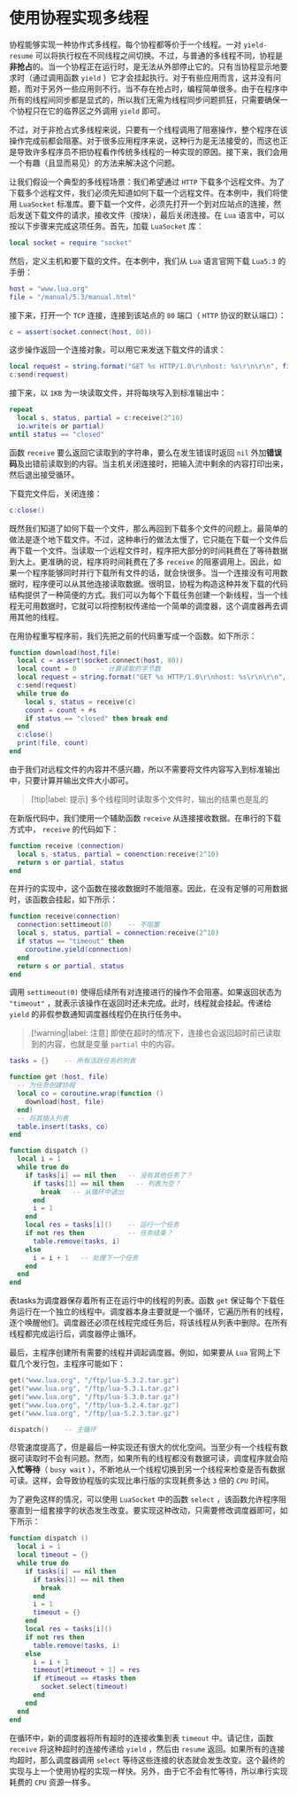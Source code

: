 # 使用协程实现多线程

协程能够实现一种协作式多线程。每个协程都等价于一个线程。一对 `yield-resume` 可以将执行权在不同线程之间切换。不过，与普通的多线程不同，协程是**非抢占**的。当一个协程正在运行时，是无法从外部停止它的。只有当协程显示地要求时（通过调用函数 `yield` ）它才会挂起执行。对于有些应用而言，这并没有问题，而对于另外一些应用则不行。当不存在抢占时，编程简单很多。由于在程序中所有的线程间同步都是显式的，所以我们无需为线程同步问题抓狂，只需要确保一个协程只在它的临界区之外调用 `yield` 即可。

不过，对于非抢占式多线程来说，只要有一个线程调用了阻塞操作，整个程序在该操作完成前都会阻塞。对于很多应用程序来说，这种行为是无法接受的，而这也正是导致许多程序员不把协程看作传统多线程的一种实现的原因。接下来，我们会用一个有趣（且显而易见）的方法来解决这个问题。

让我们假设一个典型的多线程场景：我们希望通过 `HTTP` 下载多个远程文件。为了下载多个远程文件，我们必须先知道如何下载一个远程文件。在本例中，我们将使用 `LuaSocket` 标准库。要下载一个文件，必须先打开一个到对应站点的连接，然后发送下载文件的请求，接收文件（按块），最后关闭连接。在 `Lua` 语言中，可以按以下步骤来完成这项任务。首先，加载 `LuaSocket` 库：

```lua
local socket = require "socket"
```

然后，定义主机和要下载的文件。在本例中，我们从 `Lua` 语言官网下载 `Lua5.3` 的手册：

```lua
host = "www.lua.org"
file = "/manual/5.3/manual.html"
```

接下来，打开一个 `TCP` 连接，连接到该站点的 `80` 端口（ `HTTP` 协议的默认端口）：

```lua
c = assert(socket.connect(host, 80))
```

这步操作返回一个连接对象，可以用它来发送下载文件的请求：

```lua
local request = string.format("GET %s HTTP/1.0\r\nhost: %s\r\n\r\n", file, host)
c:send(request)
```

接下来，以 `1KB` 为一块读取文件，并将每块写入到标准输出中：

```lua
repeat
  local s, status, partial = c:receive(2^10)
  io.write(s or partial)
until status == "closed"
```

函数 `receive` 要么返回它读取到的字符串，要么在发生错误时返回 `nil` 外加**错误码**及出错前读取到的内容。当主机关闭连接时，把输入流中剩余的内容打印出来，然后退出接受循环。

下载完文件后，关闭连接：

```lua
c:close()
```

既然我们知道了如何下载一个文件，那么再回到下载多个文件的问题上。最简单的做法是逐个地下载文件。不过，这种串行的做法太慢了，它只能在下载一个文件后再下载一个文件。当读取一个远程文件时，程序把大部分的时间耗费在了等待数据到大上。更准确的说，程序将时间耗费在了多 `receive` 的阻塞调用上。因此，如果一个程序能够同时并行下载所有文件的话，就会快很多。当一个连接没有可用数据时，程序便可以从其他连接读取数据。很明显，协程为构造这种并发下载的代码结构提供了一种简便的方式。我们可以为每个下载任务创建一个新线程，当一个线程无可用数据时，它就可以将控制权传递给一个简单的调度器，这个调度器再去调用其他的线程。

在用协程重写程序前，我们先把之前的代码重写成一个函数。如下所示：

```lua
function download(host,file)
  local c = assert(socket.connect(host, 80))
  local count = 0     -- 计算读取的字节数
  local request = string.format("GET %s HTTP/1.0\r\nhost: %s\r\n\r\n", file, host)
  c:send(request)
  while true do
    local s, status = receive(c)
    count = count + #s
    if status == "closed" then break end
  end
  c:close()
  print(file, count)
end
```

由于我们对远程文件的内容并不感兴趣，所以不需要将文件内容写入到标准输出中，只要计算并输出文件大小即可。

> [!tip|label: 提示]
> 多个线程同时读取多个文件时，输出的结果也是乱的

在新版代码中，我们使用一个辅助函数 `receive` 从连接接收数据。在串行的下载方式中， `receive` 的代码如下：

```lua
function receive (connection)
  local s, status, partial = conenction:receive(2^10)
  return s or partial, status
end
```

在并行的实现中，这个函数在接收数据时不能阻塞。因此，在没有足够的可用数据时，该函数会挂起，如下所示：

```lua
function receive(connection)
  connection:settimeout(0)    -- 不阻塞
  local s, status, partial = connection:receive(2^10)
  if status == "timeout" then
    coroutine.yield(connection)
  end
  return s or partial, status
end
```

调用 `settimeout(0)` 使得后续所有对连接进行的操作不会阻塞。如果返回状态为 `"timeout"` ，就表示该操作在返回时还未完成。此时，线程就会挂起。传递给 `yield` 的非假参数通知调度器线程仍在执行任务中。

> [!warning|label: 注意]
> 即使在超时的情况下，连接也会返回超时前已读取到的内容，也就是变量 `partial` 中的内容。

```lua
tasks = {}    -- 所有活跃任务的列表

function get (host, file)
  -- 为任务创建协程
  local co = coroutine.wrap(function ()
    download(host, file)
  end)
  -- 将其插入列表
  table.insert(tasks, co)
end

function dispatch ()
  local i = 1
  while true do
    if tasks[i] == nil then   -- 没有其他任务了？
      if tasks[1] == nil then   -- 列表为空？
        break   -- 从循环中退出
      end
      i = 1
    end
    local res = tasks[i]()    -- 运行一个任务
    if not res then           -- 任务结束？
      table.remove(tasks, i)
    else
      i = i + 1   -- 处理下一个任务
    end
  end
end
```

表tasks为调度器保存着所有正在运行中的线程的列表。函数 `get` 保证每个下载任务运行在一个独立的线程中。调度器本身主要就是一个循环，它遍历所有的线程，逐个唤醒他们。调度器还必须在线程完成任务后，将该线程从列表中删除。在所有线程都完成运行后，调度器停止循环。

最后，主程序创建所有需要的线程并调起调度器。例如，如果要从 `Lua` 官网上下载几个发行包，主程序可能如下：

```lua
get("www.lua.org", "/ftp/lua-5.3.2.tar.gz")
get("www.lua.org", "/ftp/lua-5.3.1.tar.gz")
get("www.lua.org", "/ftp/lua-5.3.0.tar.gz")
get("www.lua.org", "/ftp/lua-5.2.4.tar.gz")
get("www.lua.org", "/ftp/lua-5.2.3.tar.gz")

dispatch()    -- 主循环
```

尽管速度提高了，但是最后一种实现还有很大的优化空间。当至少有一个线程有数据可读取时不会有问题。然而，如果所有的线程都没有数据可读，调度程序就会陷入**忙等待**（ `busy wait` ），不断地从一个线程切换到另一个线程来检查是否有数据可读。这样，会导致协程版的实现比串行版的实现耗费多达 `3` 倍的 `CPU` 时间。

为了避免这样的情况，可以使用 `LuaSocket` 中的函数 `select` ，该函数允许程序阻塞直到一组套接字的状态发生改变。要实现这种改动，只需要修改调度器即可，如下所示：

```lua
function dispatch ()
  local i = 1
  local timeout = {}
  while true do
    if tasks[i] == nil then
      if tasks[1] == nil then
        break
      end
      i = 1
      timeout = {}
    end
    local res = tasks[i]()
    if not res then
      table.remove(tasks, i)
    else
      i = i + 1
      timeout[#timeout + 1] = res
      if #timeout == #tasks then
        socket.select(timeout)
      end
    end
  end
end
```

在循环中，新的调度器将所有超时的连接收集到表 `timeout` 中。请记住，函数 `receive` 将这种超时的连接传递给 `yield` ，然后由 `resume` 返回。如果所有的连接均超时，那么调度器调用 `select` 等待这些连接的状态就会发生改变。这个最终的实现与上一个使用协程的实现一样快。另外，由于它不会有忙等待，所以串行实现耗费的 `CPU` 资源一样多。
